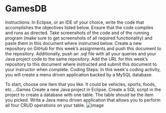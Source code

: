 # GamesDB
Instructions: In Eclipse, or an IDE of your choice, write the code that accomplishes the objectives listed below. Ensure that the code compiles and runs as directed. Take screenshots of the code and of the running program (make sure to get screenshots of all required functionality) and paste them in this document where instructed below. Create a new repository on GitHub for this week’s assignments and push this document to the repository. Additionally, push an .sql file with all your queries and your Java project code to the same repository.  Add the URL for this week’s repository to this document where instructed and submit this document to your instructor when complete.
Coding Steps:
In this week's coding activity, you will create a menu driven application backed by a MySQL database.

To start, choose one item that you like. It could be vehicles, sports, foods, etc....Games
Create a new Java project in Eclipse.
Create a SQL script in the project to create a database with one table. The table should be the item you picked.
Write a Java menu driven application that allows you to perform all four CRUD operations on your table.
![image](https://user-images.githubusercontent.com/91400559/154805937-ca6c5a95-7fa4-41bd-9474-69f33c60cbd0.png)

